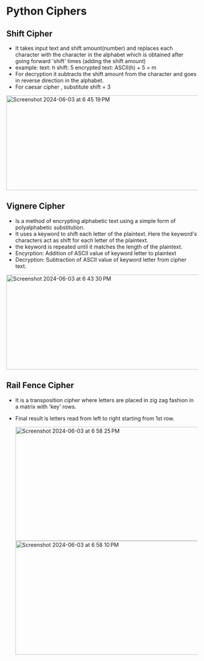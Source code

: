 # Python Ciphers

## Shift Cipher
- It takes input text and shift amount(number) and replaces each character with the character in the alphabet which is obtained after going forward 'shift' times (adding the shift amount)
- example:
  text: h
  shift: 5
  encrypted text: ASCII(h) + 5 = m
- For decryption it subtracts the shift amount from the character and goes in reverse direction in the alphabet.
- For caesar cipher , substitute shift = 3
<img width="600" height="250" alt="Screenshot 2024-06-03 at 6 45 19 PM" src="https://github.com/dinosaur21/PYTHON_CIPHERS/assets/140154294/7ff4602f-af27-4ce8-8fc2-ed9399ecd210">


## Vignere Cipher
- Is a method of encrypting alphabetic text using a simple form of polyalphabetic substitution.
- It uses a keyword to shift each letter of the plaintext. Here the keyword's characters act as shift for each letter of the plaintext.
- the keyword is repeated until it matches the length of the plaintext.
- Encyrption: Addition of ASCII value of keyword letter to plaintext
- Decryption: Subtraction of ASCII value of keyword letter from cipher text.

<img width="600" height="250" alt="Screenshot 2024-06-03 at 6 43 30 PM" src="https://github.com/dinosaur21/PYTHON_CIPHERS/assets/140154294/38353ddf-d3e2-41a0-811a-6190ab7969fe">

## Rail Fence Cipher
- It is a transposition cipher where letters are placed in zig zag fashion in a matrix with 'key' rows.
- Final result is letters read from left to right starting from 1st row.
  
  <img width="800" height="300" alt="Screenshot 2024-06-03 at 6 58 25 PM" src="https://github.com/dinosaur21/PYTHON_CIPHERS/assets/140154294/9788889f-9a21-4f86-841d-09b07f7d3b2e">

  <img width="600" height="300" alt="Screenshot 2024-06-03 at 6 58 10 PM" src="https://github.com/dinosaur21/PYTHON_CIPHERS/assets/140154294/cc4716c7-4a1d-4126-95c5-15785f08066d">
